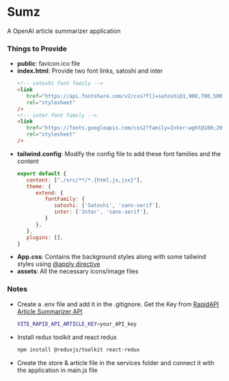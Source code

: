 # Sumz

A OpenAI article summarizer application

### Things to Provide

- **public**: favicon.ico file
- **index.html**: Provide two font links, satoshi and inter
  ```html
  <!-- satoshi font family -->
  <link
     href="https://api.fontshare.com/v2/css?f[]=satoshi@1,900,700,500,300,400&display=swap"
     rel="stylesheet"
  />
  <!-- inter font family -->
  <link
     href="https://fonts.googleapis.com/css2?family=Inter:wght@100;200;300;400;500;600;700;800;900&display=swap"
     rel="stylesheet"
  />
  ```
- **tailwind.config**: Modify the config file to add these font families and the content
  ```javascript
  export default {
     content: ["./src/**/*.{html,js,jsx}"],
     theme: {
        extend: {
           fontFamily: {
              satoshi: ['Satoshi', 'sans-serif'],
              inter: ['Inter', 'sans-serif'],
           }
        },
     },
     plugins: [],
  }
  ```
- **App.css**: Contains the background styles along with some tailwind styles using [@apply directive](https://tailwindcss.com/docs/functions-and-directives#apply)
- **assets**: All the necessary icons/image files


### Notes
- Create a .env file and add it in the .gitignore. Get the Key from [RapidAPI Article Summarizer API](https://rapidapi.com/restyler/api/article-extractor-and-summarizer/)
  ```bash
  VITE_RAPID_API_ARTICLE_KEY=your_API_key
  ```
- Install redux toolkit and react redux
  ```bash
  npm install @reduxjs/toolkit react-redux
  ```
- Create the store & article file in the services folder and connect it with the application in main.js file

